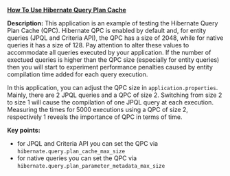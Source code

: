 **[How To Use Hibernate Query Plan Cache](https://github.com/andreipall/Spring-Boot-JPA/tree/master/HibernateSpringBootQueryPlanCache)**
 
**Description:** This application is an example of testing the Hibernate Query Plan Cache (QPC). Hibernate QPC is enabled by default and, for entity queries (JPQL and Criteria API), the QPC has a size of 2048, while for native queries it has a size of 128. Pay attention to alter these values to accommodate all queries
 executed by your application. If the number of exectued queries is higher than the QPC size (especially for entity queries) then you will start to experiment performance penalties caused by entity compilation time added for each query execution. 
 
 In this application, you can adjust the QPC size in `application.properties`. Mainly, there are 2 JPQL queries and a QPC of size 2. Switching from size 2 to size 1 will cause the compilation of one JPQL query at each execution. Measuring the times for 5000 executions using a QPC of size 2, respectively 1 reveals the importance of QPC in terms of time.

**Key points:**
- for JPQL and Criteria API you can set the QPC via `hibernate.query.plan_cache_max_size`
- for native queries you can set the QPC via `hibernate.query.plan_parameter_metadata_max_size`
